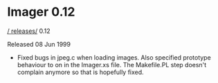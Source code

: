 # Imager 0.12

[ / ](..) [releases/](./) 0.12

Released 08 Jun 1999

- Fixed bugs in jpeg.c when loading images. Also specified  prototype behaviour to on in the Imager.xs file. The  Makefile.PL step doesn't complain anymore so that is  hopefully fixed.